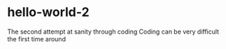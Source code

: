 # hello-world-2
The second attempt at sanity through coding
Coding can be very difficult the first time around
